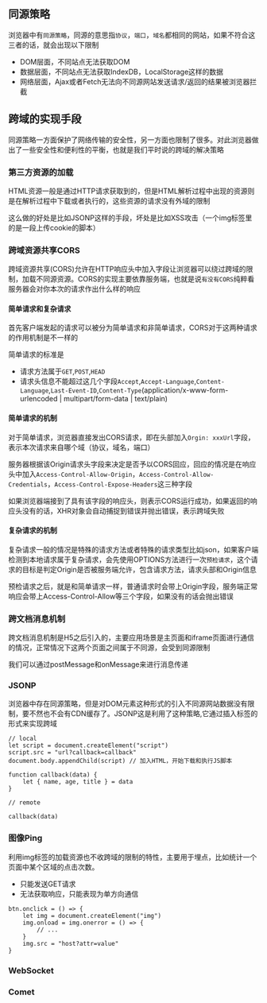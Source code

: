 ## 同源策略

浏览器中有`同源策略`，同源的意思指`协议`，`端口`，`域名`都相同的网站，如果不符合这三者的话，就会出现以下限制

* DOM层面，不同站点无法获取DOM
* 数据层面，不同站点无法获取IndexDB，LocalStorage这样的数据
* 网络层面，Ajax或者Fetch无法向不同源网站发送请求/返回的结果被浏览器拦截

## 跨域的实现手段

同源策略一方面保护了网络传输的安全性，另一方面也限制了很多。对此浏览器做出了一些安全性和便利性的平衡，也就是我们平时说的跨域的解决策略

### 第三方资源的加载

HTML资源一般是通过HTTP请求获取到的，但是HTML解析过程中出现的资源则是在解析过程中下载或者执行的，这些资源的请求没有外域的限制

这么做的好处是比如JSONP这样的手段，坏处是比如XSS攻击（一个img标签里的是一段上传cookie的脚本）

### 跨域资源共享CORS

跨域资源共享(CORS)允许在HTTP响应头中加入字段让浏览器可以绕过跨域的限制，加载不同源资源。CORS的实现主要依靠服务端，也就是说`有没有CORS`纯粹看服务器会对你本次的请求作出什么样的响应

#### 简单请求和复杂请求

首先客户端发起的请求可以被分为简单请求和非简单请求，CORS对于这两种请求的作用机制是不一样的

简单请求的标准是

* 请求方法属于`GET`,`POST`,`HEAD`
* 请求头信息不能超过这几个字段`Accept`,`Accept-Language`,`Content-Language`,`Last-Event-ID`,`Content-Type`(application/x-www-form-urlencoded | multipart/form-data | text/plain)

#### 简单请求的机制

对于简单请求，浏览器直接发出CORS请求，即在头部加入`Orgin: xxxUrl`字段，表示本次请求来自哪个域（协议，域名，端口）

服务器根据该Origin请求头字段来决定是否予以CORS回应，回应的情况是在响应头中加入`Access-Control-Allow-Origin`，`Access-Control-Allow-Credentials`，`Access-Control-Expose-Headers`这三种字段

如果浏览器端接到了具有该字段的响应头，则表示CORS运行成功，如果返回的响应头没有的话，XHR对象会自动捕捉到错误并抛出错误，表示跨域失败

#### 复杂请求的机制

复杂请求一般的情况是特殊的请求方法或者特殊的请求类型比如json，如果客户端检测到本地请求属于复杂请求，会先使用OPTIONS方法进行一次`预检请求`，这个请求的目标是判定Origin是否被服务端允许，包含请求方法，请求头部和Origin信息

预检请求之后，就是和简单请求一样，普通请求时会带上Origin字段，服务端正常响应会带上Access-Control-Allow等三个字段，如果没有的话会抛出错误

### 跨文档消息机制

跨文档消息机制是H5之后引入的，主要应用场景是主页面和iframe页面进行通信的情况，正常情况下这两个页面之间属于不同源，会受到同源限制

我们可以通过postMessage和onMessage来进行消息传递

### JSONP

浏览器中存在同源策略，但是对DOM元素这种形式的引入不同源网站数据没有限制，要不然也不会有CDN缓存了。JSONP这是利用了这种策略,它通过插入标签的形式来实现跨域

```
// local
let script = document.createElement("script")
script.src = "url?callback=callback"
document.body.appendChild(script) // 加入HTML，开始下载和执行JS脚本

function callback(data) {
	let { name, age, title } = data
}

// remote

callback(data)
```

### 图像Ping

利用img标签的加载资源也不收跨域的限制的特性，主要用于埋点，比如统计一个页面中某个区域的点击次数。

* 只能发送GET请求
* 无法获取响应，只能表现为单方向通信


```
btn.onclick = () => {
	let img = document.createElement("img")
	img.onload = img.onerror = () => {
		// ...
	}
	img.src = "host?attr=value"
}

```

### WebSocket

### Comet




